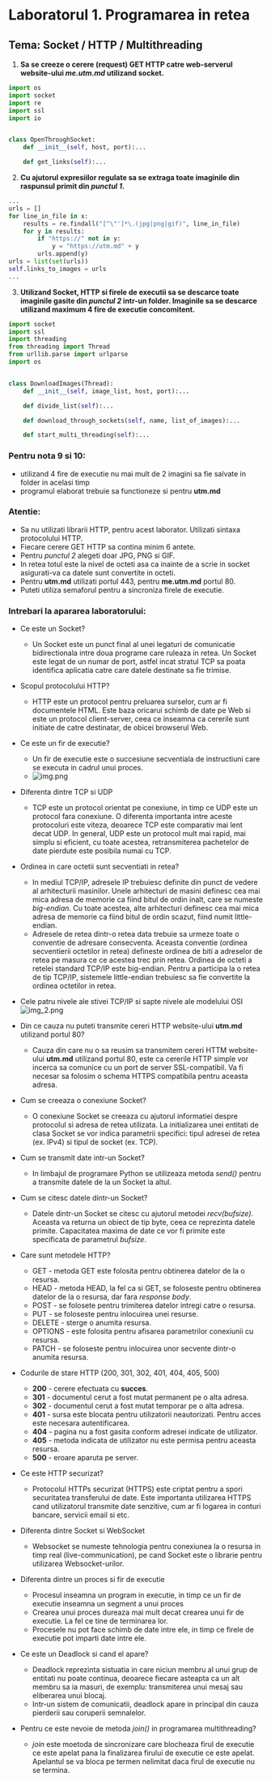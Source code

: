 # Laboratorul 1. Programarea in retea

## Tema: Socket / HTTP / Multithreading

1. **Sa se creeze o cerere (request) GET HTTP catre web-serverul website-ului _me.utm.md_ utilizand socket.**
```python
import os
import socket
import re
import ssl
import io


class OpenThroughSocket:
    def __init__(self, host, port):...

    def get_links(self):...
```

2. **Cu ajutorul expresiilor regulate sa se extraga toate imaginile din raspunsul primit din _punctul 1_.**
````python
...
urls = []
for line_in_file in x:
    results = re.findall("[^\"']*\.(jpg|png|gif)", line_in_file)
    for y in results:
        if "https://" not in y:
            y = "https://utm.md" + y
        urls.append(y)
urls = list(set(urls))
self.links_to_images = urls
...
````

3. **Utilizand Socket, HTTP si firele de executii sa se descarce toate imaginile gasite din _punctul 2_ intr-un folder.
Imaginile sa se descarce utilizand maximum 4 fire de executie concomitent.**
```python
import socket
import ssl
import threading
from threading import Thread
from urllib.parse import urlparse
import os


class DownloadImages(Thread):
    def __init__(self, image_list, host, port):...

    def divide_list(self):...

    def download_through_sockets(self, name, list_of_images):...

    def start_multi_threading(self):...

```

### Pentru nota 9 si 10:
* utilizand 4 fire de executie nu mai mult de 2 imagini sa fie salvate in folder in acelasi timp
* programul elaborat trebuie sa functioneze si pentru **utm.md**

### Atentie:
* Sa nu utilizati librarii HTTP, pentru acest laborator. Utilizati sintaxa protocolului HTTP.
* Fiecare cerere GET HTTP sa contina minim 6 antete.
* Pentru _punctul 2_ alegeti doar JPG, PNG si GIF.
* In retea totul este la nivel de octeti asa ca inainte de a scrie in socket asigurati-va ca datele sunt convertite in
octeti.
* Pentru **utm.md** utilizati portul 443, pentru **me.utm.md** portul 80.
* Puteti utiliza semaforul pentru a sincroniza firele de executie.

### Intrebari la apararea laboratorului:
* Ce este un Socket?
    - Un Socket este un punct final al unei legaturi de comunicatie bidirectionala intre doua programe care ruleaza in 
      retea. Un Socket este legat de un numar de port, astfel incat stratul TCP sa poata identifica aplicatia catre care
      datele destinate sa fie trimise.
  
* Scopul protocolului HTTP?
    - HTTP este un protocol pentru preluarea surselor, cum ar fi documentele HTML. Este baza oricarui schimb de date pe
      Web si este un protocol client-server, ceea ce inseamna ca cererile sunt initiate de catre destinatar, de obicei
      browserul Web.
  
* Ce este un fir de executie?
    - Un fir de executie este o succesiune secventiala de instructiuni care se executa in cadrul unui proces.
    - ![img.png](img.png)
  
* Diferenta dintre TCP si UDP
    - TCP este un protocol orientat pe conexiune, in timp ce UDP este un protocol fara conexiune. O diferenta importanta
      intre aceste protocoluri este viteza, deoarece TCP este comparativ mai lent decat UDP. In general, UDP este un
      protocol mult mai rapid, mai simplu si eficient, cu toate acestea, retransmiterea pachetelor de date pierdute este
      posibila numai cu TCP.
  
* Ordinea in care octetii sunt secventiati in retea?
    - In mediul TCP/IP, adresele IP trebuiesc definite din punct de vedere al arhitecturii masinilor. Unele arhitecturi
      de masini definesc cea mai mica adresa de memorie ca fiind bitul de ordin inalt, care se numeste _big-endian_. Cu
      toate acestea, alte arhitecturi definesc cea mai mica adresa de memorie ca fiind bitul de ordin scazut, fiind
      numit little-endian.
    - Adresele de retea dintr-o retea data trebuie sa urmeze toate o conventie de adresare consecventa. Aceasta
      conventie (ordinea secventierii octetilor in retea) defineste ordinea de biti a adreselor de retea pe masura ce
      ce acestea trec prin retea. Ordinea de octeti a retelei standard TCP/IP este big-endian. Pentru a participa la o
      retea de tip TCP/IP, sistemele little-endian trebuiesc sa fie convertite la ordinea octetilor in retea.
  
* Cele patru nivele ale stivei TCP/IP si sapte nivele ale modelului OSI
    ![img_2.png](img_2.png)
  
* Din ce cauza nu puteti transmite cereri HTTP website-ului **utm.md** utilizand portul 80?
    - Cauza din care nu o sa reusim sa transmitem cereri HTTM website-ului **utm.md** utilizand portul 80, este ca
      cererile HTTP simple vor incerca sa comunice cu un port de server SSL-compatibil. Va fi necesar sa folosim o
      schema HTTPS compatibila pentru aceasta adresa.
  
* Cum se creeaza o conexiune Socket?
    - O conexiune Socket se creeaza cu ajutorul informatiei despre protocolul si adresa de retea utilizata. La 
      initializarea unei entitati de clasa Socket se vor indica parametrii specifici: tipul adresei de retea (ex. IPv4)
      si tipul de socket (ex. TCP).
  
* Cum se transmit date intr-un Socket?
    - In limbajul de programare Python se utilizeaza metoda _send()_ pentru a transmite datele de la un Socket la altul.
 
* Cum se citesc datele dintr-un Socket?
    - Datele dintr-un Socket se citesc cu ajutorul metodei _recv(bufsize)_. Aceasta va returna un obiect de tip byte, 
      ceea ce reprezinta datele primite. Capacitatea maxima de date ce vor fi primite este specificata de parametrul
      _bufsize_.
  
* Care sunt metodele HTTP?
    - GET - metoda GET este folosita pentru obtinerea datelor de la o resursa.
    - HEAD - metoda HEAD, la fel ca si GET, se foloseste pentru obtinerea datelor de la o resursa, dar fara
      _response body_.
    - POST - se folosete pentru trimiterea datelor intregi catre o resursa.
    - PUT - se foloseste pentru inlocuirea unei resurse.
    - DELETE - sterge o anumita resursa.
    - OPTIONS - este folosita pentru afisarea parametrilor conexiunii cu resursa.
    - PATCH - se foloseste pentru inlocuirea unor secvente dintr-o anumita resursa.

* Codurile de stare HTTP (200, 301, 302, 401, 404, 405, 500)
    - **200** - cerere efectuata cu **succes**.
    - **301** - documentul cerut a fost mutat permanent pe o alta adresa.
    - **302** - documentul cerut a fost mutat temporar pe o alta adresa.
    - **401** - sursa este blocata pentru utilizatorii neautorizati. Pentru acces este necesara autentificarea.
    - **404** - pagina nu a fost gasita conform adresei indicate de utilizator.
    - **405** - metoda indicata de utilizator nu este permisa pentru aceasta resursa.
    - **500** - eroare aparuta pe server.
  
* Ce este HTTP securizat?
    - Protocolul HTTPs securizat (HTTPS) este criptat pentru a spori securitatea transferului de date. Este importanta
      utilizarea HTTPS cand utilizatorul transmite date senzitive, cum ar fi logarea in conturi bancare, servicii email
      si etc.
  
* Diferenta dintre Socket si WebSocket
    - Websocket se numeste tehnologia pentru conexiunea la o resursa in timp real (live-communication), pe cand Socket
      este o librarie pentru utilizarea Websocket-urilor.
  
* Diferenta dintre un proces si fir de executie
    - Procesul inseamna un program in executie, in timp ce un fir de executie inseamna un segment a unui proces
    - Crearea unui proces dureaza mai mult decat crearea unui fir de executie. La fel ce tine de terminarea lor.
    - Procesele nu pot face schimb de date intre ele, in timp ce firele de executie pot imparti date intre ele. 
* Ce este un Deadlock si cand el apare?
    - Deadlock reprezinta sistuatia in care niciun membru al unui grup de entitati nu poate continua, deoarece
      fiecare asteapta ca un alt membru sa ia masuri, de exemplu: transmiterea unui mesaj sau eliberarea unui blocaj.
    - Intr-un sistem de comunicatii, deadlock apare in principal din cauza pierderii sau coruperii semnalelor.
  
* Pentru ce este nevoie de metoda _join()_ in programarea multithreading?
    - _join_ este moetoda de sincronizare care blocheaza firul de executie ce este apelat pana la finalizarea firului
      de executie ce este apelat. Apelantul se va bloca pe termen nelimitat daca firul de executie nu se termina.